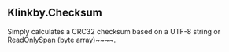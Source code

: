 ﻿Klinkby.Checksum
---

Simply calculates a CRC32 checksum based on a UTF-8 string or ReadOnlySpan<byte> (byte array)~~~~.
